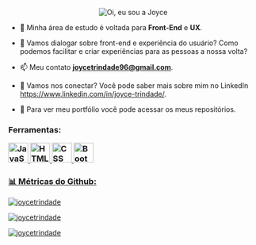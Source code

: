 <p align="center">
  <img src="https://github.com/joycetrindade/joycetrindade/raw/main/assets/header-github.gif.gif" alt="Oi, eu sou a Joyce" > 
</p>

<!--
How to make the bio gif ?
💜 Thanks to [matyo91](https://github.com/matyo91)

I made my with https://codesandbox.io/s/github-profile-2ijk7
Then i recorded my screen to gif on Mac with Quicktime  and save result to [assets/github.mov](assets/github.mov)
This [GIF converter](https://ezgif.com/video-to-gif) help me to create a dedicated command that convert MOV to GIF.
Then i save result to [assets/github.gif](assets/github.gif)
-->

- 🌱 Minha área de estudo é voltada para **Front-End** e **UX**.

- 💬 Vamos dialogar sobre front-end e experiência do usuário? Como podemos facilitar e criar experiências para as pessoas a nossa volta?

- 📫 Meu contato **joycetrindade96@gmail.com**.

- 📄 Vamos nos conectar? Você pode saber mais sobre mim no LinkedIn https://www.linkedin.com/in/joyce-trindade/.

- 📄 Para ver meu portfólio você pode acessar os meus repositórios.

<h3 align="left">Ferramentas:
          </ h3>
          <p align= "left"><a href= <img src="https://cdn.jsdelivr.net/gh/devicons/devicon/icons/figma/figma-original.svg" alt="Figma" width="40" height="40" </a>
 <img src="https://cdn.jsdelivr.net/gh/devicons/devicon/icons/javascript/javascript-original.svg" alt="JavaScript" width="40" height="40" </a> <img src="https://cdn.jsdelivr.net/gh/devicons/devicon/icons/html5/html5-original.svg" alt="HTML" width="40" height="40"</a> <img src="https://cdn.jsdelivr.net/gh/devicons/devicon/icons/css3/css3-original.svg" alt="CSS" width="40" height="40" </a> <img src="https://cdn.jsdelivr.net/gh/devicons/devicon/icons/bootstrap/bootstrap-original.svg" alt="BootStrap" width="40" height="40" </a> 

<h3 align="left"> 📊 Métricas do Github: </h3>
<p align="left"> <img src="https://komarev.com/ghpvc/?username=joycetrindade&label=Profile%20views&color=0e75b6&style=flat" alt="joycetrindade" /> </p>

<p><img align="center" src="https://github-readme-stats.vercel.app/api?username=joycetrindade&show_icons=true&locale=en" alt="joycetrindade" /></p>

<p><img align="center" src="https://github-readme-streak-stats.herokuapp.com/?user=joycetrindade&" alt="joycetrindade" /></p>
          
